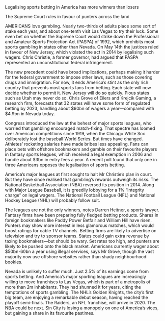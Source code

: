 Legalising sports betting in America has more winners than losers

The Supreme Court rules in favour of punters across the land

AMERICANS love gambling. Nearly two-thirds of adults place some sort of stake each year, and about one-tenth visit Las Vegas to try their luck. Some even bet on whether the Supreme Court would strike down the Professional and Amateur Sports Protection Act (PASPA) of 1992, which prohibits most sports gambling in states other than Nevada. On May 14th the justices ruled in favour of New Jersey, which violated the act in 2014 by legalising such wagers. Chris Christie, a former governor, had argued that PASPA represented an unconstitutional federal infringement.

The new precedent could have broad implications, perhaps making it harder for the federal government to impose other laws, such as those covering drugs and immigration. For now, it ends America’s stint as the only rich country that prevents most sports fans from betting. Each state will now decide whether to permit it. New Jersey will do so quickly. Pious states such as Utah may never do so. Chris Grove of Eilers and Krejcik Gaming, a research firm, forecasts that 32 states will have some form of regulated betting by 2023, handling about $90bn of wagers a year—compared with $4.9bn in Nevada today.

Congress introduced the law at the behest of major sports leagues, who worried that gambling encouraged match-fixing. That spectre has loomed over American competitions since 1919, when the Chicago White Sox deliberately lost the baseball World Series. But times have changed. Athletes’ rocketing salaries have made bribes less appealing. Fans can place bets with offshore bookmakers and gamble on their favourite players in fantasy sports leagues, which received a legal exemption in 2006 and handle about $3bn in entry fees a year. A recent poll found that only one in three Americans opposes the legalisation of sports betting.

America’s major leagues at first sought to halt Mr Christie’s plan in court. But they have since realised that gambling’s rewards outweigh its risks. The National Basketball Association (NBA) reversed its position in 2014. Along with Major League Baseball, it is greedily lobbying for a 1% “integrity charge” on legal wagers. The National Football League (NFL) and National Hockey League (NHL) will probably follow suit.

The leagues are not the only winners, notes Darren Heitner, a sports lawyer. Fantasy firms have been preparing fully fledged betting products. Shares in foreign bookmakers like Paddy Power Betfair and William Hill have risen. Punters may show more interest in less glamorous matches, which would boost ratings for cable TV channels. Betting firms are likely to advertise on television and try to sponsor teams. States could gain extra revenue by taxing bookmakers—but should be wary. Set rates too high, and punters are likely to be pushed onto the black market. Americans currently wager about $50bn-60bn a year using illegal services, says Mr Grove, though the vast majority now use offshore websites rather than shady neighbourhood bookies.

Nevada is unlikely to suffer much. Just 2.5% of its earnings come from sports betting. And America’s major sporting leagues are increasingly willing to move franchises to Las Vegas, which is part of a metropolis of more than 2m inhabitants. They had shunned it for years, citing the temptations of sports gambling. The NHL’s Golden Knights, the city’s first big team, are enjoying a remarkable debut season, having reached the playoff semi-finals. The Raiders, an NFL franchise, will arrive in 2020. The NBA could be next. Sin City is losing a monopoly on one of America’s vices, but gaining a share in its favourite pastimes.